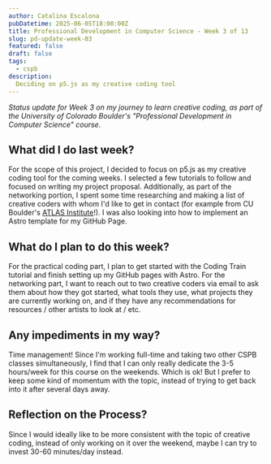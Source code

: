 ```yaml
---
author: Catalina Escalona
pubDatetime: 2025-06-05T18:00:00Z
title: Professional Development in Computer Science - Week 3 of 13
slug: pd-update-week-03
featured: false
draft: false
tags:
  - cspb
description:
  Deciding on p5.js as my creative coding tool
---
```


<i>Status update for Week 3 on my journey to learn creative coding, as part of the University of Colorado Boulder's "Professional Development in Computer Science" course.</i>

## What did I do last week?

For the scope of this project, I decided to focus on p5.js as my creative coding tool for the coming weeks. I selected a few tutorials to follow and focused on writing my project proposal. Additionally, as part of the networking portion, I spent some time researching and making a list of creative coders with whom I'd like to get in contact (for example from CU Boulder's [ATLAS Institute](https://www.colorado.edu/atlas/)!). I was also looking into how to implement an Astro template for my GitHub Page. 

## What do I plan to do this week?

For the practical coding part, I plan to get started with the Coding Train tutorial and finish setting up my GitHub pages with Astro. For the networking part, I want to reach out to two creative coders via email to ask them about how they got started, what tools they use, what projects they are currently working on, and if they have any recommendations for resources / other artists to look at / etc. 

## Any impediments in my way?

Time management! Since I'm working full-time and taking two other CSPB classes simultaneously, I find that I can only really dedicate the 3-5 hours/week for this course on the weekends. Which is ok! But I prefer to keep some kind of momentum with the topic, instead of trying to get back into it after several days away.

## Reflection on the Process?

Since I would ideally like to be more consistent with the topic of creative coding, instead of only working on it over the weekend, maybe I can try to invest 30-60 minutes/day instead. 